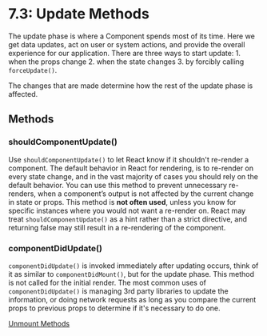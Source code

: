 # 7.3: Update Methods

The update phase is where a Component spends most of its time. Here we get data updates, act on user or system actions, and provide the overall experience for our application. There are three ways to start update: 1. when the props change 2. when the state changes 3. by forcibly calling `forceUpdate()`.

The changes that are made determine how the rest of the update phase is affected.

## Methods

### shouldComponentUpdate\(\)

Use `shouldComponentUpdate()` to let React know if it shouldn't re-render a component. The default behavior in React for rendering, is to re-render on every state change, and in the vast majority of cases you should rely on the default behavior. You can use this method to prevent unnecessary re-renders, when a component’s output is not affected by the current change in state or props. This method is **not often used**, unless you know for specific instances where you would not want a re-render on. React may treat `shouldComponentUpdate()` as a hint rather than a strict directive, and returning false may still result in a re-rendering of the component.

### componentDidUpdate\(\)

`componentDidUpdate()` is invoked immediately after updating occurs, think of it as similar to `componentDidMount()`, but for the update phase. This method is not called for the initial render. The most common uses of `componentDidUpdate()` is managing 3rd party libraries to update the information, or doing network requests as long as you compare the current props to previous props to determine if it's necessary to do one.

[Unmount Methods](7.4-unmount-methods.md)


